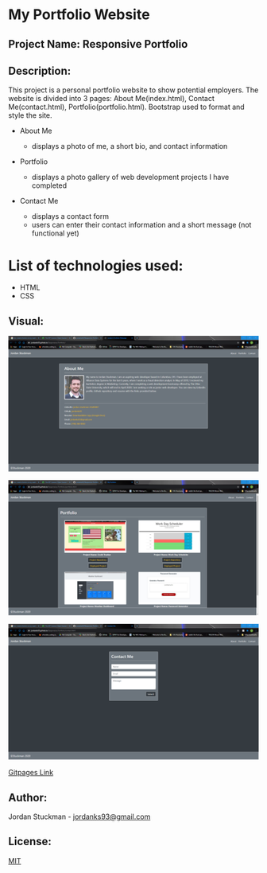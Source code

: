 # My Portfolio Website

## Project Name: Responsive Portfolio

## Description:
This project is a personal portfolio website to show potential employers. The website is divided into 3 pages: About Me(index.html), Contact Me(contact.html), Portfolio(portfolio.html). Bootstrap used to format and style the site.

* About Me
  * displays a photo of me, a short bio, and contact information

* Portfolio
  * displays a photo gallery of web development projects I have completed 

* Contact Me
  * displays a contact form
  * users can enter their contact information and a short message (not functional yet)

# List of technologies used:
  * HTML
  * CSS

    
## Visual:
![Website Screenshot About Me](./images/Index.png)

![Website Screenshot Portfolio](./images/newPortfolio.png)

![Website Screenshot Contact Me](./images/newContactMe.png)


[Gitpages Link](https://jordanks93.github.io/Responsive-Portfolio/)


## Author: 
Jordan Stuckman - jordanks93@gmail.com

## License:
[MIT](./license/license.txt)

